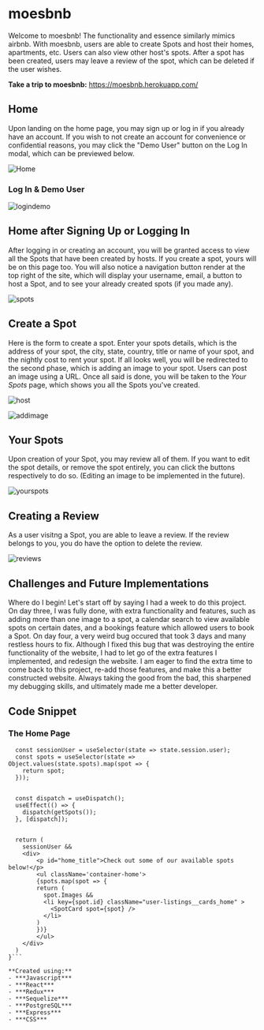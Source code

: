 # moesbnb #

Welcome to moesbnb! The functionality and essence similarly mimics airbnb. With moesbnb, users are able to create Spots and host their homes, apartments, etc. Users can also view other host's spots. After a spot has been created, users may leave a review of the spot, which can be deleted if the user wishes.  

**Take a trip to moesbnb:** https://moesbnb.herokuapp.com/

## **Home** ##
Upon landing on the home page, you may sign up or log in if you already have an account. If you wish to not create an account for convenience or confidential reasons, you may click the "Demo User" button on the Log In modal, which can be previewed below.

![Home](https://user-images.githubusercontent.com/97005259/177262467-9dec35b5-9d45-4575-a6fd-e9c65f8b5016.PNG)

### **Log In & Demo User** ###
![logindemo](https://user-images.githubusercontent.com/97005259/177262912-07dc0d11-61ef-4961-adab-a5e63cbe3a7a.PNG)

## **Home after Signing Up or Logging In** ##
After logging in or creating an account, you will be granted access to view all the Spots that have been created by hosts. If you create a spot, yours will be on this page too. You will also notice a navigation button render at the top right of the site, which will display your username, email, a button to host a Spot, and to see your already created spots (if you made any).

![spots](https://user-images.githubusercontent.com/97005259/177263084-1256757f-6767-4879-9dfd-e53020e4771a.PNG)

## **Create a Spot** ##
Here is the form to create a spot. Enter your spots details, which is the address of your spot, the city, state, country, title or name of your spot, and the nightly cost to rent your spot. If all looks well, you will be redirected to the second phase, which is adding an image to your spot. Users can post an image using a URL. Once all said is done, you will be taken to the *Your Spots* page, which shows you all the Spots you've created.  

![host](https://user-images.githubusercontent.com/97005259/177264645-4bfbf1c7-a38a-467c-a8e5-407a9e5d218e.PNG)

![addimage](https://user-images.githubusercontent.com/97005259/177265368-7867ffc0-ad01-47c5-9794-3b2ed759e613.PNG)

## **Your Spots** ##
Upon creation of your Spot, you may review all of them. If you want to edit the spot details, or remove the spot entirely, you can click the buttons respectively to do so. (Editing an image to be implemented in the future).

![yourspots](https://user-images.githubusercontent.com/97005259/177265577-5611f055-4a2b-47a8-9e99-b338affd164a.PNG)

## **Creating a Review** ##
As a user visitng a Spot, you are able to leave a review. If the review belongs to you, you do have the option to delete the review.

![reviews](https://user-images.githubusercontent.com/97005259/177267573-079a53b8-dae5-47b6-ac87-bec27d61f3cd.PNG)

## **Challenges and Future Implementations** ##
Where do I begin! Let's start off by saying I had a week to do this project. On day three, I was fully done, with extra functionality and features, such as adding more than one image to a spot, a calendar search to view available spots on certain dates, and a bookings feature which allowed users to book a Spot. On day four, a very weird bug occured that took 3 days and many restless hours to fix. Although I fixed this bug that was destroying the entire functionality of the website, I had to let go of the extra features I implemented, and redesign the website. I am eager to find the extra time to come back to this project, re-add those features, and make this a better constructed website. Always taking the good from the bad, this sharpened my debugging skills, and ultimately made me a better developer.

## **Code Snippet** ##
### The Home Page ###
```const Home = () => {
  const sessionUser = useSelector(state => state.session.user);
  const spots = useSelector(state => Object.values(state.spots).map(spot => {
    return spot;
  }));

  
  const dispatch = useDispatch();
  useEffect(() => {
    dispatch(getSpots());
  }, [dispatch]);

  
  return (
    sessionUser &&
    <div>
        <p id="home_title">Check out some of our available spots below!</p>
        <ul className='container-home'>
        {spots.map(spot => {
        return (
          spot.Images &&
          <li key={spot.id} className="user-listings__cards_home" >
            <SpotCard spot={spot} />
          </li>
        )
        })}
        </ul>
    </div>
  )
}```

**Created using:** 
- ***Javascript***
- ***React***
- ***Redux***
- ***Sequelize***
- ***PostgreSQL***
- ***Express***
- ***CSS***
